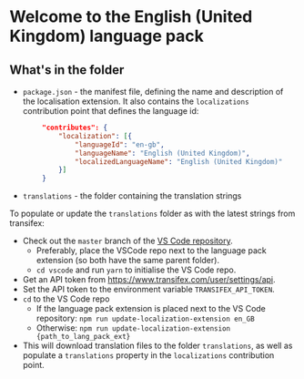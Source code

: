 # Welcome to the English (United Kingdom) language pack

## What's in the folder

-   `package.json` - the manifest file, defining the name and description of the
    localisation extension. It also contains the `localizations` contribution
    point that defines the language id:

```json
        "contributes": {
            "localization": [{
                "languageId": "en-gb",
                "languageName": "English (United Kingdom)",
                "localizedLanguageName": "English (United Kingdom)"
            }]
        }
```

-   `translations` - the folder containing the translation strings

To populate or update the `translations` folder as with the latest strings from
transifex:

-   Check out the `master` branch of the
    [VS Code repository](https://github.com/Microsoft/vscode).
    -   Preferably, place the VSCode repo next to the language pack extension
        (so both have the same parent folder).
    -   `cd vscode` and run `yarn` to initialise the VS Code repo.
-   Get an API token from https://www.transifex.com/user/settings/api.
-   Set the API token to the environment variable `TRANSIFEX_API_TOKEN`.
-   `cd` to the VS Code repo
    -   If the language pack extension is placed next to the VS Code repository:
        `npm run update-localization-extension en_GB`
    -   Otherwise:
        `npm run update-localization-extension {path_to_lang_pack_ext}`
-   This will download translation files to the folder `translations`, as well
    as populate a `translations` property in the `localizations` contribution
    point.

